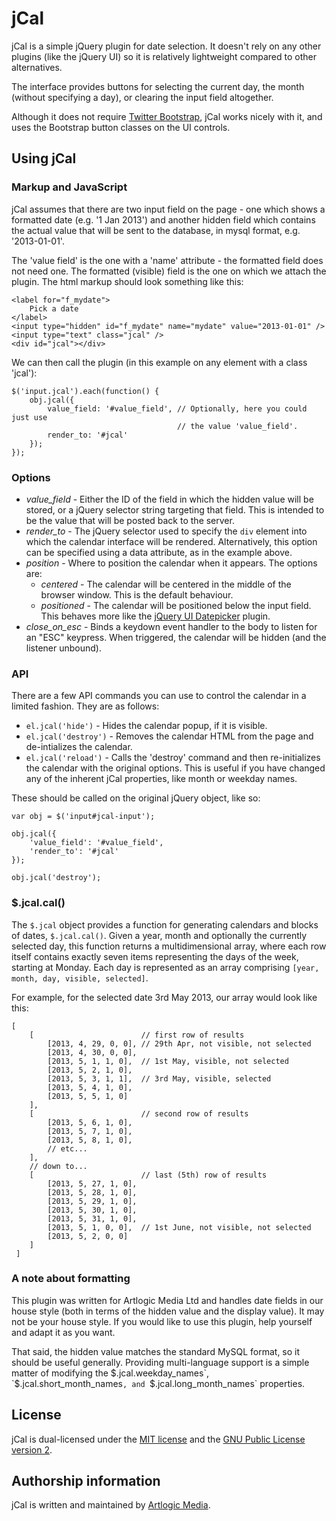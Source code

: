 
# jCal

jCal is a simple jQuery plugin for date selection. It doesn't rely on any other
plugins (like the jQuery UI) so it is relatively lightweight compared to other
alternatives.

The interface provides buttons for selecting the current day, the month (without
specifying a day), or clearing the input field altogether.

Although it does not require
[Twitter Bootstrap](http://twitter.github.io/bootstrap/), jCal works nicely with
it, and uses the Bootstrap button classes on the UI controls.

## Using jCal

### Markup and JavaScript

jCal assumes that there are two input field on the page - one which shows a
formatted date (e.g. '1 Jan 2013') and another hidden field which contains the
actual value that will be sent to the database, in mysql format, e.g.
'2013-01-01'.

The 'value field' is the one with a 'name' attribute - the formatted field does
not need one. The formatted (visible) field is the one on which we attach the
plugin. The html markup should look something like this:
```
<label for="f_mydate">
    Pick a date
</label>
<input type="hidden" id="f_mydate" name="mydate" value="2013-01-01" />
<input type="text" class="jcal" />
<div id="jcal"></div>
```

We can then call the plugin (in this example on any element with a class
'jcal'):
```
$('input.jcal').each(function() {
    obj.jcal({
        value_field: '#value_field', // Optionally, here you could just use
                                     // the value 'value_field'.
        render_to: '#jcal'
    });
});
```

### Options

- *value_field* - Either the ID of the field in which the hidden value will be 
  stored, or a jQuery selector string targeting that field. This is intended to
  be the value that will be posted back to the server.
- *render_to* - The jQuery selector used to specify the `div` element into which
  the calendar interface will be rendered. Alternatively, this option can be
  specified using a data attribute, as in the example above.
- *position* - Where to position the calendar when it appears. The options are:
    * *centered* - The calendar will be centered in the middle of the browser
      window. This is the default behaviour.
    * *positioned* - The calendar will be positioned below the input field. This
      behaves more like the
      [jQuery UI Datepicker](http://jqueryui.com/datepicker/) plugin.
- *close_on_esc* - Binds a keydown event handler to the body to listen for an 
  "ESC" keypress. When triggered, the calendar will be hidden (and the listener
  unbound).

### API

There are a few API commands you can use to control the calendar in a limited
fashion. They are as follows:

* `el.jcal('hide')` - Hides the calendar popup, if it is visible.
* `el.jcal('destroy')` - Removes the calendar HTML from the page and
  de-intializes the calendar.
* `el.jcal('reload')` - Calls the 'destroy' command and then re-initializes the 
  calendar with the original options. This is useful if you have changed any of
  the inherent jCal properties, like month or weekday names.

These should be called on the original jQuery object, like so:
```
var obj = $('input#jcal-input');

obj.jcal({
    'value_field': '#value_field',
    'render_to': '#jcal'
});

obj.jcal('destroy');
```

### $.jcal.cal()

The `$.jcal` object provides a function for generating calendars and blocks of
dates, `$.jcal.cal()`. Given a year, month and optionally the currently selected
day, this function returns a multidimensional array, where each row itself
contains exactly seven items representing the days of the week, starting at
Monday. Each day is represented as an array comprising `[year, month, day,
visible, selected]`.

For example, for the selected date 3rd May 2013, our array would look like this:
```
[
    [                        // first row of results
        [2013, 4, 29, 0, 0], // 29th Apr, not visible, not selected
        [2013, 4, 30, 0, 0],
        [2013, 5, 1, 1, 0],  // 1st May, visible, not selected
        [2013, 5, 2, 1, 0],
        [2013, 5, 3, 1, 1],  // 3rd May, visible, selected
        [2013, 5, 4, 1, 0],
        [2013, 5, 5, 1, 0]
    ],
    [                        // second row of results
        [2013, 5, 6, 1, 0],
        [2013, 5, 7, 1, 0],
        [2013, 5, 8, 1, 0],
        // etc...
    ],
    // down to...
    [                        // last (5th) row of results
        [2013, 5, 27, 1, 0],
        [2013, 5, 28, 1, 0],
        [2013, 5, 29, 1, 0],
        [2013, 5, 30, 1, 0],
        [2013, 5, 31, 1, 0],
        [2013, 5, 1, 0, 0],  // 1st June, not visible, not selected
        [2013, 5, 2, 0, 0]
    ]
 ]
```

### A note about formatting

This plugin was written for Artlogic Media Ltd and handles date fields in our
house style (both in terms of the hidden value and the display value). It may
not be your house style. If you would like to use this plugin, help yourself and
adapt it as you want.

That said, the hidden value matches the standard MySQL format, so it should be
useful generally. Providing multi-language support is a simple matter of
modifying the $.jcal.weekday_names`, `$.jcal.short_month_names`, and
`$.jcal.long_month_names` properties.

## License

jCal is dual-licensed under the
[MIT license](/artlogicmedia/jcal/blob/master/MIT-LICENSE.md)
and the
[GNU Public License version 2](/artlogicmedia/jcal/blob/master/GPLv2-LICENSE.md).

## Authorship information

jCal is written and maintained by [Artlogic Media](http://artlogic.net/).
